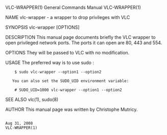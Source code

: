 VLC-WRAPPER(1)                                                                                                                                  General Commands Manual                                                                                                                                  VLC-WRAPPER(1)

NAME
       vlc-wrapper - a wrapper to drop privileges with VLC

SYNOPSIS
       vlc-wrapper [OPTIONS]

DESCRIPTION
       This manual page documents briefly the VLC wrapper to open privileged network ports.  The ports it can open are 80, 443 and 554.

OPTIONS
       They will be passed to VLC with no modification.

USAGE
       The preferred way is to use sudo :

        $ sudo vlc-wrapper --option1 --option2

       You can also set the SUDO_UID environment variable:

        # SUDO_UID=1000 vlc-wrapper --option1 --option2

SEE ALSO
       vlc(1), sudo(8)

AUTHOR
       This manual page was written by Christophe Mutricy.

                                                                                                                                                      Aug 31, 2008                                                                                                                                       VLC-WRAPPER(1)

